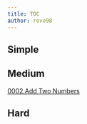 ```yaml
---
title: TOC
author: rovo98
---
```



## Simple

## Medium

[0002.Add Two Numbers](./0002.Add-Two-Numbers.html)

## Hard

